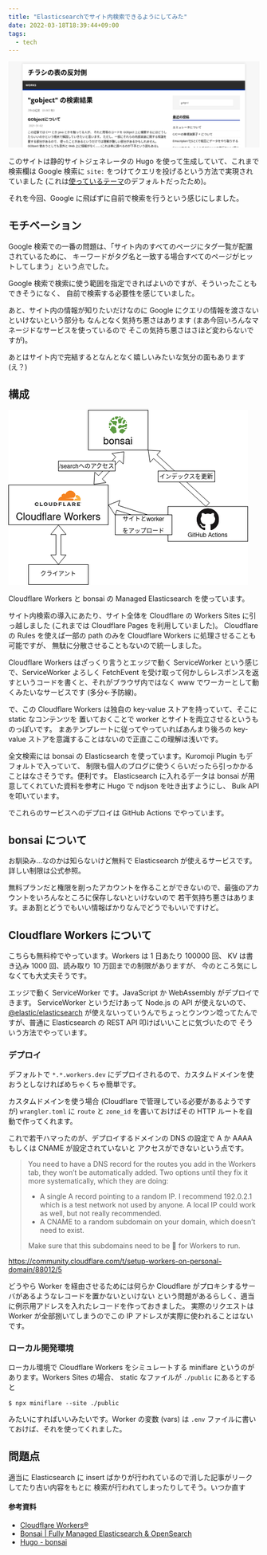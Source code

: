 ```yaml
---
title: "Elasticsearchでサイト内検索できるようにしてみた"
date: 2022-03-18T18:39:44+09:00
tags:
  - tech
---
```


![](capture.png)

このサイトは静的サイトジェネレータの Hugo を使って生成していて、これまで検索欄は
Google 検索に `site:` をつけてクエリを投げるという方法で実現されていました
(これは[使っているテーマ](https://github.com/Vimux/Mainroad)のデフォルトだったため)。

それを今回、Google に飛ばずに自前で検索を行うという感じにしました。

## モチベーション

Google 検索での一番の問題は、「サイト内のすべてのページにタグ一覧が配置されているために、
キーワードがタグ名と一致する場合すべてのページがヒットしてしまう」という点でした。

Google 検索で検索に使う範囲を指定できればよいのですが、そういったこともできそうになく、
自前で検索する必要性を感じていました。

あと、サイト内の情報が知りたいだけなのに Google にクエリの情報を渡さないといけないという部分も
なんとなく気持ち悪さはあります (まあ今回いろんなマネージドなサービスを使っているので
そこの気持ち悪さはさほど変わらないですが)。

あとはサイト内で完結するとなんとなく嬉しいみたいな気分の面もあります (え？)

## 構成

![構成](diagram.png)

Cloudflare Workers と bonsai の Managed Elasticsearch を使っています。

サイト内検索の導入にあたり、サイト全体を Cloudflare の Workers Sites に引っ越しました
(これまでは Cloudflare Pages を利用していました)。
Cloudflare の Rules を使えば一部の path のみを Cloudflare Workers に処理させることも可能ですが、
無駄に分散させることもないので統一しました。

Cloudflare Workers はざっくり言うとエッジで動く ServiceWorker という感じで、ServiceWorker よろしく
FetchEvent を受け取って何かしらレスポンスを返すというコードを書くと、それがブラウザ内ではなく
www でワーカーとして動くみたいなサービスです (多分←予防線)。

で、この Cloudflare Workers は独自の key-value ストアを持っていて、そこに static なコンテンツを
置いておくことで worker とサイトを両立させるというものっぽいです。
まあテンプレートに従ってやっていればあんまり後ろの key-value ストアを意識することはないので正直ここの理解は浅いです。

全文検索には bonsai の Elasticsearch を使っています。Kuromoji Plugin もデフォルトで入っていて、
制限も個人のブログに使うくらいだったら引っかかることはなさそうです。便利です。
Elasticsearch に入れるデータは bonsai が用意してくれていた資料を参考に Hugo で ndjson を吐き出すようにし、
Bulk API を叩いています。

でこれらのサービスへのデプロイは GitHub Actions でやっています。

## bonsai について

お馴染み…なのかは知らないけど無料で Elasticsearch が使えるサービスです。詳しい制限は公式参照。

無料プランだと権限を削ったアカウントを作ることができないので、最強のアカウントをいろんなところに保存しないといけないので
若干気持ち悪さはあります。まあ割とどうでもいい情報ばかりなんでどうでもいいですけど。

## Cloudflare Workers について

こちらも無料枠でやっています。Workers は 1 日あたり 100000 回、 KV は書き込み 1000 回、読み取り 10 万回までの制限がありますが、
今のところ気にしなくても大丈夫そうです。

エッジで動く ServiceWorker です。JavaScript か WebAssembly がデプロイできます。
ServiceWorker というだけあって Node.js の API が使えないので、[@elastic/elasticsearch](https://www.npmjs.com/package/@elastic/elasticsearch)
が使えないっていうんでちょっとウンウン唸ってたんですが、普通に Elasticsearch の REST API 叩けばいいことに気づいたので
そういう方法でやっています。

### デプロイ

デフォルトで `*.*.workers.dev` にデプロイされるので、カスタムドメインを使おうとしなければめちゃくちゃ簡単です。

カスタムドメインを使う場合 (Cloudflare で管理している必要があるようですが) `wrangler.toml` に `route` と `zone_id`
を書いておけばその HTTP ルートを自動で作ってくれます。

これで若干ハマったのが、デプロイするドメインの DNS の設定で A か AAAA もしくは CNAME が設定されていないと
アクセスができないという点です。

> You need to have a DNS record for the routes you add in the Workers tab, they won’t be automatically added. Two options until they fix it more systematically, which they are doing:
>
> - A single A record pointing to a random IP. I recommend 192.0.2.1 which is a test network not used by anyone. A local IP could work as well, but not really recommended.
> - A CNAME to a random subdomain on your domain, which doesn’t need to exist.
>
> Make sure that this subdomains need to be :orange: for Workers to run.

https://community.cloudflare.com/t/setup-workers-on-personal-domain/88012/5

どうやら Worker を経由させるためには何らか Cloudflare がプロキシするサーバがあるようなレコードを置かないといけない
という問題があるらしく、適当に例示用アドレスを入れたレコードを作っておきました。
実際のリクエストは Worker が全部捌いてしまうのでこの IP アドレスが実際に使われることはないです。

### ローカル開発環境

ローカル環境で Cloudflare Workers をシミュレートする miniflare というのがあります。Workers Sites の場合、
static なファイルが `./public` にあるとすると

```console
$ npx miniflare --site ./public
```

みたいにすればいいみたいです。Worker の変数 (vars) は `.env` ファイルに書いておけば、それを使ってくれました。

## 問題点

適当に Elasticsearch に insert ばかりが行われているので消した記事がリークしてたり古い内容をもとに
検索が行われてしまったりしてそう。いつか直す

#### 参考資料

- [Cloudflare Workers®](https://workers.cloudflare.com/)
- [Bonsai | Fully Managed Elasticsearch & OpenSearch](https://bonsai.io/)
- [Hugo - bonsai](https://docs.bonsai.io/article/105-hugo)
